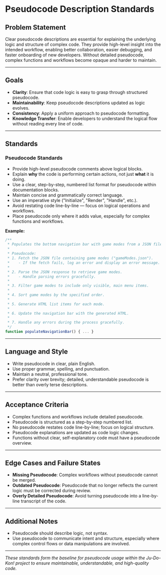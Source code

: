 # Pseudocode Description Standards

## Problem Statement

Clear pseudocode descriptions are essential for explaining the underlying logic and structure of complex code. They provide high-level insight into the intended workflow, enabling better collaboration, easier debugging, and faster onboarding of new developers. Without detailed pseudocode, complex functions and workflows become opaque and harder to maintain.

---

## Goals

- **Clarity**: Ensure that code logic is easy to grasp through structured pseudocode.
- **Maintainability**: Keep pseudocode descriptions updated as logic evolves.
- **Consistency**: Apply a uniform approach to pseudocode formatting.
- **Knowledge Transfer**: Enable developers to understand the logical flow without reading every line of code.

---

## Standards

### Pseudocode Standards

- Provide high-level pseudocode comments above logical blocks.
- Explain **why** the code is performing certain actions, not just **what** it is doing.
- Use a clear, step-by-step, numbered list format for pseudocode within documentation blocks.
- Maintain concise and grammatically correct language.
- Use an imperative style ("Initialize", "Render", "Handle", etc.).
- Avoid restating code line-by-line — focus on logical operations and workflows.
- Place pseudocode only where it adds value, especially for complex functions and workflows.

**Example:**

```javascript
/**
 * Populates the bottom navigation bar with game modes from a JSON file.
 *
 * Pseudocode:
 * 1. Fetch the JSON file containing game modes ("gameModes.json").
 *    - If the fetch fails, log an error and display an error message.
 *
 * 2. Parse the JSON response to retrieve game modes.
 *    - Handle parsing errors gracefully.
 *
 * 3. Filter game modes to include only visible, main menu items.
 *
 * 4. Sort game modes by the specified order.
 *
 * 5. Generate HTML list items for each mode.
 *
 * 6. Update the navigation bar with the generated HTML.
 *
 * 7. Handle any errors during the process gracefully.
 */
function populateNavigationBar() { ... }
```

---

## Language and Style

- Write pseudocode in clear, plain English.
- Use proper grammar, spelling, and punctuation.
- Maintain a neutral, professional tone.
- Prefer clarity over brevity; detailed, understandable pseudocode is better than overly terse descriptions.

---

## Acceptance Criteria

- Complex functions and workflows include detailed pseudocode.
- Pseudocode is structured as a step-by-step numbered list.
- No pseudocode restates code line-by-line; focus on logical structure.
- Pseudocode explanations are updated as code logic changes.
- Functions without clear, self-explanatory code must have a pseudocode overview.

---

## Edge Cases and Failure States

- **Missing Pseudocode**: Complex workflows without pseudocode cannot be merged.
- **Outdated Pseudocode**: Pseudocode that no longer reflects the current logic must be corrected during review.
- **Overly Detailed Pseudocode**: Avoid turning pseudocode into a line-by-line transcript of the code.

---

## Additional Notes

- Pseudocode should describe logic, not syntax.
- Use pseudocode to communicate intent and structure, especially where complex control flows or data manipulations are involved.

---

*These standards form the baseline for pseudocode usage within the Ju-Do-Kon! project to ensure maintainable, understandable, and high-quality code.*